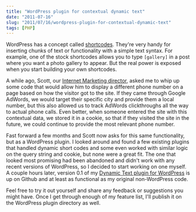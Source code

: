 ```yaml
---
title: "WordPress plugin for contextual dynamic text"
date: "2011-07-16"
slug: "2011/07/16/wordpress-plugin-for-contextual-dynamic-text"
tags: [PHP]
---
```

WordPress has a concept called [shortcodes](http://codex.wordpress.org/Shortcode_API). They're very handy for inserting chunks of text or functionality with a simple text syntax. For example, one of the stock shortcodes allows you to type ```[gallery]``` in a post where you want a photo gallery to appear. But the real power is exposed when you start building your own shortcodes.
<!-- more -->
A while ago, Scott, our [Internet Marketing director](http://www.orionweb.net/author/scottorionweb-net/), asked me to whip up some code that would allow him to display a different phone number on a page based on how the visitor got to the site. If they came through Google AdWords, we would target their specific city and provide them a local number, but this also allowed us to track AdWords clickthroughs all the way to actual phone calls. Even better, when someone entered the site with this contextual data, we stored it in a cookie, so that if they visited the site in the future, we could continue to provide the most relevant phone number.

Fast forward a few months and Scott now asks for this same functionality, but as a WordPress plugin. I looked around and found a few existing plugins that handled dynamic short codes and some even worked with similar logic on the query string and cookie, but none were a great fit. The one that looked most promising had been abandoned and didn't work with any recent versions of WordPress, so I decided to start working on one myself. A couple hours later, version 0.1 of my [Dynamic Text plugin for WordPress](https://github.com/joelclermont/wp-dynamic-text) is up on Github and at least as functional as my original non-WordPress code.

Feel free to try it out yourself and share any feedback or suggestions you might have. Once I get through enough of my feature list, I'll publish it on the WordPress plugin directory as well.

